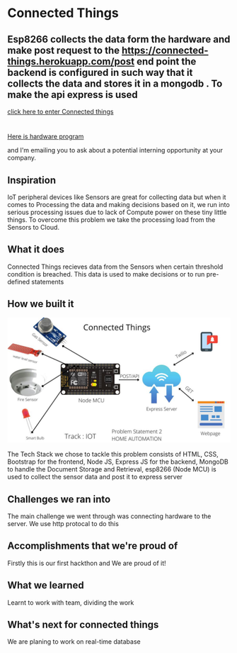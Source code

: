 # Connected Things
## Esp8266 collects the data form the hardware and make post request to the https://connected-things.herokuapp.com/post end point the backend is configured in such way that it collects the data and stores it in a mongodb . To make the api express is used 

[click here to enter Connected things](https://connected-things.herokuapp.com/)
#
[Here is hardware program ](https://github.com/chethancm2001/postdata)

and I'm emailing you to ask about a potential interning opportunity at your company.

## Inspiration
IoT peripheral devices like Sensors are great for collecting data but when it comes to Processing the data and making decisions based on it, we run into serious processing issues due to lack of Compute power on these tiny little things. To overcome this problem we take the processing load from the Sensors to Cloud.

## What it does
Connected Things recieves data from the Sensors when certain threshold condition is breached. This data is used to make decisions or to run pre-defined statements 

## How we built it
![Image](resources/flow.jpeg)

The Tech Stack we chose to tackle this problem consists of HTML, CSS, Bootstrap for the frontend, Node JS, Express JS for the backend, MongoDB to handle the Document Storage and Retrieval, esp8266 (Node MCU) is used to collect the sensor data and post it to express server

## Challenges we ran into
The main challenge we went through was connecting hardware to the server. We use http protocal to do this 

## Accomplishments that we're proud of 
Firstly this is our first hackthon and We are proud of it!

## What we learned
Learnt to work with team, dividing the work 

## What's next for connected things
We are planing to work on real-time database 
